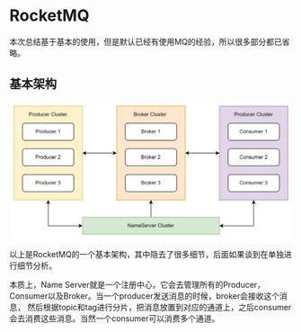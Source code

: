 # RocketMQ

本次总结基于基本的使用，但是默认已经有使用MQ的经验，所以很多部分都已省略。

## 基本架构

![](images/RocketMQ.png)

以上是RocketMQ的一个基本架构，其中隐去了很多细节，后面如果谈到在单独进行细节分析。

本质上，Name Server就是一个注册中心，它会去管理所有的Producer，Consumer以及Broker。当一个producer发送消息的时候，broker会接收这个消息，
然后根据topic和tag进行分片，把消息放置到对应的通道上，之后consumer会去消费这些消息。当然一个consumer可以消费多个通道。
